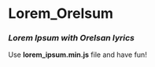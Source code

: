 # Lorem_Orelsum
### _Lorem Ipsum with Orelsan lyrics_

Use **lorem_ipsum.min.js** file and have fun!
